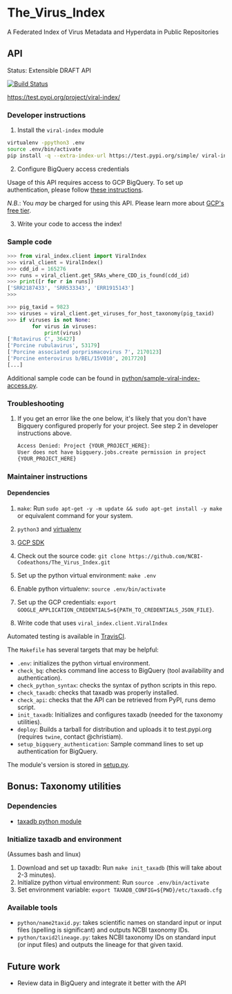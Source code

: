 # The_Virus_Index
A Federated Index of Virus Metadata and Hyperdata in Public Repositories

## API
Status: Extensible DRAFT API

[![Build Status](https://travis-ci.com/NCBI-Codeathons/The_Virus_Index.svg?branch=master)](https://travis-ci.com/NCBI-Codeathons/The_Virus_Index)

https://test.pypi.org/project/viral-index/

### Developer instructions 

1. Install the `viral-index` module
```bash
virtualenv -ppython3 .env
source .env/bin/activate
pip install -q --extra-index-url https://test.pypi.org/simple/ viral-index 
```

2. Configure BigQuery access credentials

Usage of this API requires access to GCP BigQuery. To set up authentication, please follow [these instructions](https://cloud.google.com/bigquery/docs/reference/libraries#setting_up_authentication).

*N.B.*: You _may_ be charged for using this API. Please learn more about [GCP's free tier](https://cloud.google.com/free/).

3. Write your code to access the index!

### Sample code

```python
>>> from viral_index.client import ViralIndex
>>> viral_client = ViralIndex()
>>> cdd_id = 165276
>>> runs = viral_client.get_SRAs_where_CDD_is_found(cdd_id)
>>> print([r for r in runs])
['SRR2187433', 'SRR533343', 'ERR1915143']
>>> 

>>> pig_taxid = 9823
>>> viruses = viral_client.get_viruses_for_host_taxonomy(pig_taxid)
>>> if viruses is not None:
        for virus in viruses:
            print(virus)
['Rotavirus C', 36427]
['Porcine rubulavirus', 53179]
['Porcine associated porprismacovirus 7', 2170123]
['Porcine enterovirus b/BEL/15V010', 2017720]
[...]
```

Additional sample code can be found in [python/sample-viral-index-access.py](python/sample-viral-index-access.py).

### Troubleshooting

1. If you get an error like the one below, it's likely that you don't have
   Bigquery configured properly for your project. See step 2 in developer
   instructions above.

   ```bash
   Access Denied: Project {YOUR_PROJECT_HERE}:
   User does not have bigquery.jobs.create permission in project
   {YOUR_PROJECT_HERE}
   ```

### Maintainer instructions 

#### Dependencies
1. `make`: Run `sudo apt-get -y -m update && sudo apt-get install -y make` or
   equivalent command for your system.
1. `python3` and [virtualenv](https://pypi.org/project/virtualenv/)
1. [GCP SDK](https://cloud.google.com/sdk/)

1. Check out the source code: `git clone https://github.com/NCBI-Codeathons/The_Virus_Index.git`
1. Set up the python virtual environment: `make .env`
1. Enable python virtualenv: `source .env/bin/activate`
1. Set up the GCP credentials: `export GOOGLE_APPLICATION_CREDENTIALS=${PATH_TO_CREDENTIALS_JSON_FILE}`.
1. Write code that uses `viral_index.client.ViralIndex`

Automated testing is available in [TravisCI](https://travis-ci.com/NCBI-Codeathons/The_Virus_Index).

The `Makefile` has several targets that may be helpful:

* `.env`: initializes the python virtual environment.
* `check_bq`: checks command line access to BigQuery (tool availability and authentication).
* `check_python_syntax`: checks the syntax of python scripts in this repo.
* `check_taxadb`: checks that taxadb was properly installed.
* `check_api`: checks that the API can be retrieved from PyPI, runs demo script.
* `init_taxadb`: Initializes and configures taxadb (needed for the taxonomy utilities).
* `deploy`: Builds a tarball for distribution and uploads it to test.pypi.org (requires `twine`, contact @christiam).
* `setup_bigquery_authentication`: Sample command lines to set up authentication for BigQuery.

The module's version is stored in [setup.py](./setup.py).

## Bonus: Taxonomy utilities

### Dependencies
* [taxadb python module](https://github.com/HadrienG/taxadb)

### Initialize taxadb and environment
(Assumes bash and linux)

1. Download and set up taxadb: Run `make init_taxadb` (this will take about
   2-3 minutes).
2. Initialize python virtual environment: Run `source .env/bin/activate`
3. Set environment variable: `export TAXADB_CONFIG=${PWD}/etc/taxadb.cfg`

### Available tools
* `python/name2taxid.py`: takes scientific names on standard input or input files (spelling is significant) and
  outputs NCBI taxonomy IDs.
* `python/taxid2lineage.py`: takes NCBI taxonomy IDs on standard input (or
  input files) and outputs the lineage for that given taxid. 
  
## Future work
* Review data in BigQuery and integrate it better with the API
